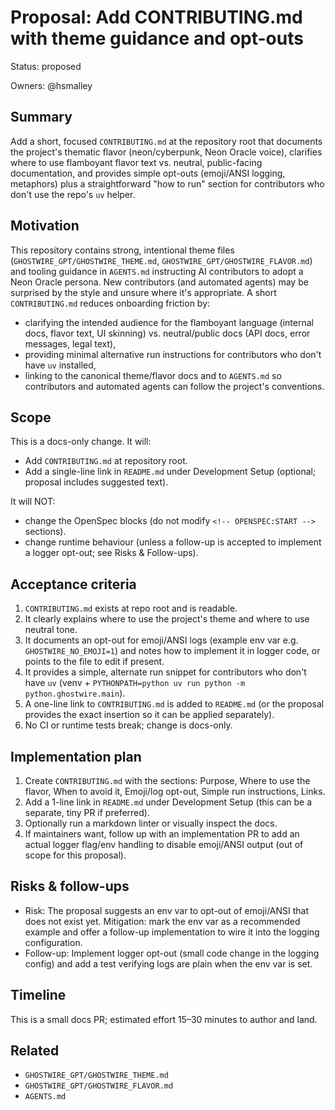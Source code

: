 <!-- OPENSPEC:START -->
# Proposal: Add CONTRIBUTING.md with theme guidance and opt-outs

Status: proposed

Owners: @hsmalley

## Summary

Add a short, focused `CONTRIBUTING.md` at the repository root that documents the project's thematic flavor (neon/cyberpunk, Neon Oracle voice), clarifies where to use flamboyant flavor text vs. neutral, public-facing documentation, and provides simple opt-outs (emoji/ANSI logging, metaphors) plus a straightforward "how to run" section for contributors who don't use the repo's `uv` helper.

## Motivation

This repository contains strong, intentional theme files (`GHOSTWIRE_GPT/GHOSTWIRE_THEME.md`, `GHOSTWIRE_GPT/GHOSTWIRE_FLAVOR.md`) and tooling guidance in `AGENTS.md` instructing AI contributors to adopt a Neon Oracle persona. New contributors (and automated agents) may be surprised by the style and unsure where it's appropriate. A short `CONTRIBUTING.md` reduces onboarding friction by:

- clarifying the intended audience for the flamboyant language (internal docs, flavor text, UI skinning) vs. neutral/public docs (API docs, error messages, legal text),
- providing minimal alternative run instructions for contributors who don't have `uv` installed,
- linking to the canonical theme/flavor docs and to `AGENTS.md` so contributors and automated agents can follow the project's conventions.

## Scope

This is a docs-only change. It will:

- Add `CONTRIBUTING.md` at repository root.
- Add a single-line link in `README.md` under Development Setup (optional; proposal includes suggested text).

It will NOT:

- change the OpenSpec blocks (do not modify `<!-- OPENSPEC:START -->` sections).
- change runtime behaviour (unless a follow-up is accepted to implement a logger opt-out; see Risks & Follow-ups).

## Acceptance criteria

1. `CONTRIBUTING.md` exists at repo root and is readable.
2. It clearly explains where to use the project's theme and where to use neutral tone.
3. It documents an opt-out for emoji/ANSI logs (example env var e.g. `GHOSTWIRE_NO_EMOJI=1`) and notes how to implement it in logger code, or points to the file to edit if present.
4. It provides a simple, alternate run snippet for contributors who don't have `uv` (venv + `PYTHONPATH=python uv run python -m python.ghostwire.main`).
5. A one-line link to `CONTRIBUTING.md` is added to `README.md` (or the proposal provides the exact insertion so it can be applied separately).
6. No CI or runtime tests break; change is docs-only.

## Implementation plan

1. Create `CONTRIBUTING.md` with the sections: Purpose, Where to use the flavor, When to avoid it, Emoji/log opt-out, Simple run instructions, Links.
2. Add a 1-line link in `README.md` under Development Setup (this can be a separate, tiny PR if preferred).
3. Optionally run a markdown linter or visually inspect the docs.
4. If maintainers want, follow up with an implementation PR to add an actual logger flag/env handling to disable emoji/ANSI output (out of scope for this proposal).

## Risks & follow-ups

- Risk: The proposal suggests an env var to opt-out of emoji/ANSI that does not exist yet. Mitigation: mark the env var as a recommended example and offer a follow-up implementation to wire it into the logging configuration.
- Follow-up: Implement logger opt-out (small code change in the logging config) and add a test verifying logs are plain when the env var is set.

## Timeline

This is a small docs PR; estimated effort 15–30 minutes to author and land.

## Related

- `GHOSTWIRE_GPT/GHOSTWIRE_THEME.md`
- `GHOSTWIRE_GPT/GHOSTWIRE_FLAVOR.md`
- `AGENTS.md`

<!-- OPENSPEC:END -->
